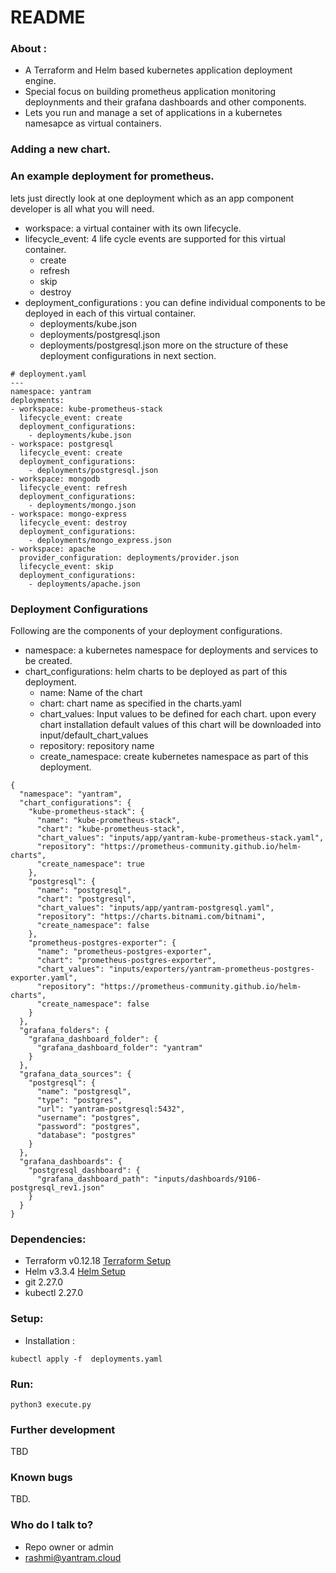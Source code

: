# README #

### About : 
* A Terraform and Helm based kubernetes application deployment engine.
* Special focus on building prometheus application monitoring deploynments and their grafana dashboards and other components.
* Lets you run and manage a set of applications in a kubernetes namesapce as virtual containers. 


### Adding a new chart. 
### An example deployment for prometheus. 
lets just directly look at one deployment which as an app component developer is all what you will need.
  * workspace: a virtual container with its own lifecycle.
  * lifecycle_event: 4 life cycle events are supported for this virtual container.
      * create
      * refresh
      * skip
      * destroy
  * deployment_configurations : you can define individual components to be deployed in each of this virtual container.
      * deployments/kube.json
      * deployments/postgresql.json
      * deployments/postgresql.json
  more on the structure of these deployment configurations in next section.
```
# deployment.yaml 
---
namespace: yantram
deployments:
- workspace: kube-prometheus-stack
  lifecycle_event: create
  deployment_configurations:
    - deployments/kube.json
- workspace: postgresql
  lifecycle_event: create
  deployment_configurations:
    - deployments/postgresql.json
- workspace: mongodb
  lifecycle_event: refresh
  deployment_configurations:
    - deployments/mongo.json
- workspace: mongo-express
  lifecycle_event: destroy
  deployment_configurations:
    - deployments/mongo_express.json
- workspace: apache
  provider_configuration: deployments/provider.json
  lifecycle_event: skip
  deployment_configurations:
    - deployments/apache.json
```

### Deployment Configurations 
Following are the components of your deployment configurations.
  * namespace: a kubernetes namespace for deployments and services to be created.
  * chart_configurations: helm charts to be deployed as part of this deployment.
     * name: Name of the chart 
     * chart: chart name as specified in the charts.yaml 
     * chart_values: Input values to be defined for each chart. upon every chart installation default values of this chart will be downloaded into input/default_chart_values   
     * repository: repository name 
     * create_namespace: create kubernetes namespace as part of this deployment. 
```
{
  "namespace": "yantram",
  "chart_configurations": {
    "kube-prometheus-stack": {
      "name": "kube-prometheus-stack",
      "chart": "kube-prometheus-stack",
      "chart_values": "inputs/app/yantram-kube-prometheus-stack.yaml",
      "repository": "https://prometheus-community.github.io/helm-charts",
      "create_namespace": true
    },
    "postgresql": {
      "name": "postgresql",
      "chart": "postgresql",
      "chart_values": "inputs/app/yantram-postgresql.yaml",
      "repository": "https://charts.bitnami.com/bitnami",
      "create_namespace": false
    },
    "prometheus-postgres-exporter": {
      "name": "prometheus-postgres-exporter",
      "chart": "prometheus-postgres-exporter",
      "chart_values": "inputs/exporters/yantram-prometheus-postgres-exporter.yaml",
      "repository": "https://prometheus-community.github.io/helm-charts",
      "create_namespace": false
    }
  },
  "grafana_folders": {
    "grafana_dashboard_folder": {
      "grafana_dashboard_folder": "yantram"
    }
  },
  "grafana_data_sources": {
    "postgresql": {
      "name": "postgresql",
      "type": "postgres",
      "url": "yantram-postgresql:5432",
      "username": "postgres",
      "password": "postgres",
      "database": "postgres"
    }
  },
  "grafana_dashboards": {
    "postgresql_dashboard": {
      "grafana_dashboard_path": "inputs/dashboards/9106-postgresql_rev1.json"
    }
  }
}
```

### Dependencies:
   * Terraform v0.12.18 [Terraform Setup](https://learn.hashicorp.com/tutorials/terraform/install-cli)
   * Helm v3.3.4 [Helm Setup](https://helm.sh/docs/intro/install/)
   * git 2.27.0
   * kubectl 2.27.0

### Setup: 
  * Installation :
```
kubectl apply -f  deployments.yaml
```

### Run: 
```
python3 execute.py
```

### Further development ###

TBD

### Known bugs ###

TBD.

### Who do I talk to? ###

* Repo owner or admin
* rashmi@yantram.cloud